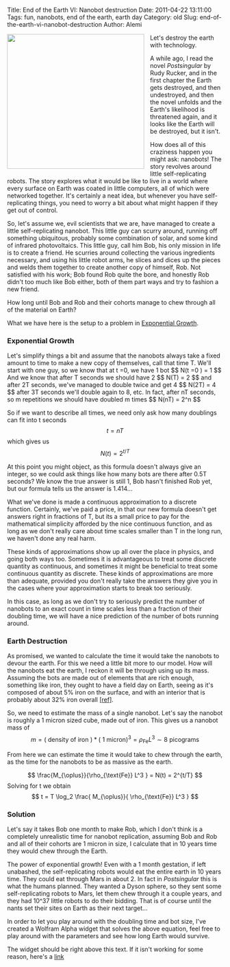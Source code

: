 Title: End of the Earth VI: Nanobot destruction
Date: 2011-04-22 13:11:00
Tags: fun, nanobots, end of the earth, earth day
Category: old
Slug: end-of-the-earth-vi-nanobot-destruction
Author: Alemi


<div class="separator" style="clear: both; text-align: center;"><a href="http://1.bp.blogspot.com/-hGkMD-tB1RY/TbGfhRvcA6I/AAAAAAAAAQ4/eCaG-z1Zarc/s1600/612px-C60a.png" imageanchor="1" style="clear:left; float:left;margin-right:1em; margin-bottom:1em"><img border="0" height="314" width="320" src="http://1.bp.blogspot.com/-hGkMD-tB1RY/TbGfhRvcA6I/AAAAAAAAAQ4/eCaG-z1Zarc/s320/612px-C60a.png" /></a></div>
Let's destroy the earth with technology.

A while ago, I read the novel <i>Postsingular</i> by Rudy Rucker, and in the first chapter the Earth gets destroyed, and then undestroyed, and then the novel unfolds and the Earth's likelihood is threatened again, and it looks like the Earth will be destroyed, but it isn't. 

How does all of this craziness happen you might ask: nanobots!  The story revolves around little self-replicating robots.  The story explores what it would be like to live in a world where every surface on Earth was coated in little computers, all of which were networked together.  It's certainly a neat idea, but whenever you have self-replicating things, you need to worry a bit about what might happen if they get out of control.
<a name='more'></a>

So, let's assume we, evil scientists that we are, have managed to create a little self-replicating nanobot.  This little guy can scurry around, running off something ubiquitous, probably some combination of solar, and some kind of infrared photovoltaics.  This little guy, call him Bob, his only mission in life is to create a friend.  He scurries around collecting the various ingredients necessary, and using his little robot arms, he slices and dices up the pieces and welds them together to create another copy of himself, Rob.  Not satisfied with his work; Bob found Rob quite the bore, and honestly Rob didn't too much like Bob either, both of them part ways and try to fashion a new friend.

How long until Bob and Rob and their cohorts manage to chew through all of the material on Earth?

What we have here is the setup to a problem in <a href="http://en.wikipedia.org/wiki/Exponential_growth">Exponential Growth</a>.

<h3>Exponential Growth</h3>
Let's simplify things a bit and assume that the nanobots always take a fixed amount to time to make a new copy of themselves, call that time T.  We'll start with one guy, so we know that at t =0, we have 1 bot
$$ N(t =0 ) = 1 $$
And we know that after T seconds we should have 2
$$ N(T) = 2 $$
and after 2T seconds, we've managed to double twice and get 4
$$ N(2T) = 4 $$
after 3T seconds we'll double again to 8, etc.  In fact, after nT seconds, so m repetitions we should have doubled m times
$$ N(nT) = 2^n $$

So if we want to describe all times, we need only ask how many doublings can fit into t seconds
$$ t = n T $$
which gives us
$$ N(t) = 2^{t/T} $$

At this point you might object, as this formula doesn't always give an integer, so we could ask things like how many bots are there after 0.5T seconds?  We know the true answer is still 1, Bob hasn't finished Rob yet, but our formula tells us the answer is 1.414...  

What we've done is made a continuous approximation to a discrete function.  Certainly, we've paid a price, in that our new formula doesn't get answers right in fractions of T, but its a small price to pay for the mathematical simplicity afforded by the nice continuous function, and as long as we don't really care about time scales smaller than T in the long run, we haven't done any real harm.

These kinds of approximations show up all over the place in physics, and going both ways too.  Sometimes it is advantageous to treat some discrete quantity as continuous, and sometimes it might be beneficial to treat some continuous quantity as discrete.  These kinds of approximations are more than adequate, provided you don't really take the answers they give you in the cases where your approximation starts to break too seriously.

In this case, as long as we don't try to seriously predict the number of nanobots to an exact count in time scales less than a fraction of their doubling time, we will have a nice prediction of the number of bots running around.

<h3>Earth Destruction</h3>
As promised, we wanted to calculate the time it would take the nanobots to devour the earth.  For this we need a little bit more to our model.  How will the nanobots eat the earth, I reckon it will be through using up its mass.  Assuming the bots are made out of elements that are rich enough, something like iron, they ought to have a field day on Earth, seeing as it's composed of about 5% iron on the surface, and with an interior that is probably about 32% iron overall <a href="http://en.wikipedia.org/wiki/Abundance_of_the_chemical_elements#Abundance_of_elements_in_the_Earth">[ref]</a>.

So, we need to estimate the mass of a single nanobot.  Let's say the nanobot is roughly a 1 micron sized cube, made out of iron.  This gives us a nanobot mass of 
$$ m = (\text{ density of iron }) * (\text{ 1 micron} )^3 = \rho_{\text{Fe}} L^3 \sim 8 \text{ picograms} $$ 

From here we can estimate the time it would take to chew through the earth, as the time for the nanobots to be as massive as the earth.

$$ \frac{M_{\oplus}}{\rho_{\text{Fe}} L^3 } = N(t) = 2^{t/T} $$
Solving for t we obtain
$$ t = T \log_2 \frac{ M_{\oplus}}{ \rho_{\text{Fe}} L^3 }  $$


<h3>Solution</h3>
Let's say it takes Bob one month to make Rob, which I don't think is a completely unrealistic time for nanobot replication, assuming Bob and Rob and all of their cohorts are 1 micron in size,  I calculate that in 10 years time they would chew through the Earth.

The power of exponential growth!  Even with a 1 month gestation, if left unabashed, the self-replicating robots would eat the entire earth in 10 years time.  They could eat through Mars in about 2.  In fact in <i>Postsingular</i> this is what the humans planned.  They wanted a Dyson sphere, so they sent some self-replicating robots to Mars, let them chew through it a couple years, and they had 10^37 little robots to do their bidding.  That is of course until the nants set their sites on Earth as their next target...

In order to let you play around with the doubling time and bot size, I've created a Wolfram Alpha widget that solves the above equation, feel free to play around with the parameters and see how long Earth would survive.

<script type="text/javascript" id="WolframAlphaScript6a645314f9be6be7b902d4cc1f776d00" src="http://www.wolframalpha.com/widget/widget.jsp?id=6a645314f9be6be7b902d4cc1f776d00"></script>

The widget should be right above this text.  If it isn't working for some reason, here's a <a href="http://developer.wolframalpha.com/widgets/gallery/view.jsp?id=6a645314f9be6be7b902d4cc1f776d00">link</a>
